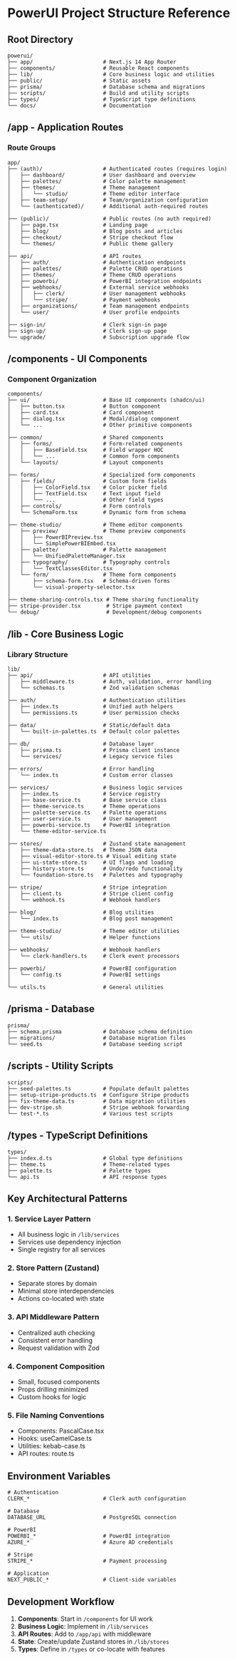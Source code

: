 # PowerUI Project Structure Reference

## Root Directory
```
powerui/
├── app/                      # Next.js 14 App Router
├── components/               # Reusable React components
├── lib/                      # Core business logic and utilities
├── public/                   # Static assets
├── prisma/                   # Database schema and migrations
├── scripts/                  # Build and utility scripts
├── types/                    # TypeScript type definitions
└── docs/                     # Documentation
```

## /app - Application Routes

### Route Groups
```
app/
├── (auth)/                   # Authenticated routes (requires login)
│   ├── dashboard/            # User dashboard and overview
│   ├── palettes/             # Color palette management
│   ├── themes/               # Theme management
│   │   └── studio/           # Theme editor interface
│   ├── team-setup/           # Team/organization configuration
│   └── (authenticated)/      # Additional auth-required routes
│
├── (public)/                 # Public routes (no auth required)
│   ├── page.tsx              # Landing page
│   ├── blog/                 # Blog posts and articles
│   ├── checkout/             # Stripe checkout flow
│   └── themes/               # Public theme gallery
│
├── api/                      # API routes
│   ├── auth/                 # Authentication endpoints
│   ├── palettes/             # Palette CRUD operations
│   ├── themes/               # Theme CRUD operations
│   ├── powerbi/              # PowerBI integration endpoints
│   ├── webhooks/             # External service webhooks
│   │   ├── clerk/            # User management webhooks
│   │   └── stripe/           # Payment webhooks
│   ├── organizations/        # Team management endpoints
│   └── user/                 # User profile endpoints
│
├── sign-in/                  # Clerk sign-in page
├── sign-up/                  # Clerk sign-up page
└── upgrade/                  # Subscription upgrade flow
```

## /components - UI Components

### Component Organization
```
components/
├── ui/                       # Base UI components (shadcn/ui)
│   ├── button.tsx            # Button component
│   ├── card.tsx              # Card component
│   ├── dialog.tsx            # Modal/dialog component
│   └── ...                   # Other primitive components
│
├── common/                   # Shared components
│   ├── forms/                # Form-related components
│   │   ├── BaseField.tsx     # Field wrapper HOC
│   │   └── ...               # Common form components
│   └── layouts/              # Layout components
│
├── forms/                    # Specialized form components
│   ├── fields/               # Custom form fields
│   │   ├── ColorField.tsx    # Color picker field
│   │   ├── TextField.tsx     # Text input field
│   │   └── ...               # Other field types
│   ├── controls/             # Form controls
│   └── SchemaForm.tsx        # Dynamic form from schema
│
├── theme-studio/             # Theme editor components
│   ├── preview/              # Theme preview components
│   │   ├── PowerBIPreview.tsx
│   │   └── SimplePowerBIEmbed.tsx
│   ├── palette/              # Palette management
│   │   └── UnifiedPaletteManager.tsx
│   ├── typography/           # Typography controls
│   │   └── TextClassesEditor.tsx
│   └── form/                 # Theme form components
│       ├── schema-form.tsx   # Schema-driven forms
│       └── visual-property-selector.tsx
│
├── theme-sharing-controls.tsx # Theme sharing functionality
├── stripe-provider.tsx        # Stripe payment context
└── debug/                     # Development/debug components
```

## /lib - Core Business Logic

### Library Structure
```
lib/
├── api/                      # API utilities
│   ├── middleware.ts         # Auth, validation, error handling
│   └── schemas.ts            # Zod validation schemas
│
├── auth/                     # Authentication utilities
│   ├── index.ts              # Unified auth helpers
│   └── permissions.ts        # User permission checks
│
├── data/                     # Static/default data
│   └── built-in-palettes.ts  # Default color palettes
│
├── db/                       # Database layer
│   ├── prisma.ts             # Prisma client instance
│   └── services/             # Legacy service files
│
├── errors/                   # Error handling
│   └── index.ts              # Custom error classes
│
├── services/                 # Business logic services
│   ├── index.ts              # Service registry
│   ├── base-service.ts       # Base service class
│   ├── theme-service.ts      # Theme operations
│   ├── palette-service.ts    # Palette operations
│   ├── user-service.ts       # User management
│   ├── powerbi-service.ts    # PowerBI integration
│   └── theme-editor-service.ts
│
├── stores/                   # Zustand state management
│   ├── theme-data-store.ts   # Theme JSON data
│   ├── visual-editor-store.ts # Visual editing state
│   ├── ui-state-store.ts     # UI flags and loading
│   ├── history-store.ts      # Undo/redo functionality
│   └── foundation-store.ts   # Palettes and typography
│
├── stripe/                   # Stripe integration
│   ├── client.ts             # Stripe client config
│   └── webhook.ts            # Webhook handlers
│
├── blog/                     # Blog utilities
│   └── index.ts              # Blog post management
│
├── theme-studio/             # Theme editor utilities
│   └── utils/                # Helper functions
│
├── webhooks/                 # Webhook handlers
│   └── clerk-handlers.ts     # Clerk event processors
│
├── powerbi/                  # PowerBI configuration
│   └── config.ts             # PowerBI settings
│
└── utils.ts                  # General utilities
```

## /prisma - Database

```
prisma/
├── schema.prisma             # Database schema definition
├── migrations/               # Database migration files
└── seed.ts                   # Database seeding script
```

## /scripts - Utility Scripts

```
scripts/
├── seed-palettes.ts          # Populate default palettes
├── setup-stripe-products.ts  # Configure Stripe products
├── fix-theme-data.ts         # Data migration utilities
├── dev-stripe.sh             # Stripe webhook forwarding
└── test-*.ts                 # Various test scripts
```

## /types - TypeScript Definitions

```
types/
├── index.d.ts                # Global type definitions
├── theme.ts                  # Theme-related types
├── palette.ts                # Palette types
└── api.ts                    # API response types
```

## Key Architectural Patterns

### 1. **Service Layer Pattern**
- All business logic in `/lib/services`
- Services use dependency injection
- Single registry for all services

### 2. **Store Pattern (Zustand)**
- Separate stores by domain
- Minimal store interdependencies
- Actions co-located with state

### 3. **API Middleware Pattern**
- Centralized auth checking
- Consistent error handling
- Request validation with Zod

### 4. **Component Composition**
- Small, focused components
- Props drilling minimized
- Custom hooks for logic

### 5. **File Naming Conventions**
- Components: PascalCase.tsx
- Hooks: useCamelCase.ts
- Utilities: kebab-case.ts
- API routes: route.ts

## Environment Variables

```
# Authentication
CLERK_*                       # Clerk auth configuration

# Database
DATABASE_URL                  # PostgreSQL connection

# PowerBI
POWERBI_*                     # PowerBI integration
AZURE_*                       # Azure AD credentials

# Stripe
STRIPE_*                      # Payment processing

# Application
NEXT_PUBLIC_*                 # Client-side variables
```

## Development Workflow

1. **Components**: Start in `/components` for UI work
2. **Business Logic**: Implement in `/lib/services`
3. **API Routes**: Add to `/app/api` with middleware
4. **State**: Create/update Zustand stores in `/lib/stores`
5. **Types**: Define in `/types` or co-locate with features